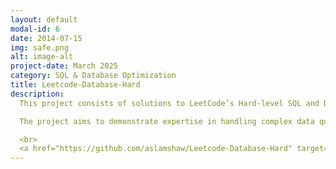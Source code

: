 ```yaml
---
layout: default
modal-id: 6
date: 2014-07-15
img: safe.png
alt: image-alt
project-date: March 2025
category: SQL & Database Optimization
title: Leetcode-Database-Hard
description: 
  This project consists of solutions to LeetCode’s Hard-level SQL and Database problems. Each solution includes optimized SQL queries, step-by-step explanations of the approach, performance analysis, and alternative strategies where applicable. The problems tackled range from complex joins to advanced database design and optimization techniques. 

  The project aims to demonstrate expertise in handling complex data queries, optimizing performance for large datasets, and building high-quality SQL solutions for real-world database challenges. It is an invaluable resource for anyone looking to enhance their SQL skills, particularly in the context of database management and optimization.

  <br>
  <a href="https://github.com/aslamshaw/Leetcode-Database-Hard" target="_blank">👉 View on GitHub</a>
---
```

